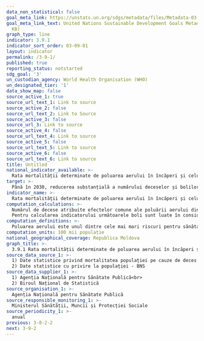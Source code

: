 ```yaml
---
data_non_statistical: false
goal_meta_link: https://unstats.un.org/sdgs/metadata/files/Metadata-03-09-01.pdf
goal_meta_link_text: United Nations Sustainable Development Goals Metadata (PDF 216
  KB)
graph_type: line
indicator: 3.9.1
indicator_sort_order: 03-09-01
layout: indicator
permalink: /3-9-1/
published: true
reporting_status: notstarted
sdg_goal: '3'
un_custodian_agency: World Health Organisation (WHO)
un_designated_tier: '1'
data_show_map: false
source_active_1: true
source_url_text_1: Link to source
source_active_2: false
source_url_text_2: Link to Source
source_active_3: false
source_url_3: Link to source
source_active_4: false
source_url_text_4: Link to source
source_active_5: false
source_url_text_5: Link to source
source_active_6: false
source_url_text_6: Link to source
title: Untitled
national_indicator_available: >-
  Rata mortalității determinate de poluarea aerului în încăperi și celui ambiant
target: >-
  Până în 2030, reducerea substanțială a numărului deceselor și bolilor provocate de produsele chimice periculoase, de poluare și de contaminarea aerului, apei și a solului
indicator_name: >-
  Rata mortalității determinate de poluarea aerului în încăperi și celui ambiant
computation_calculations: >-
  Numărul de decese atribuite efectelor comune ale poluării aerului din încăperile din gospodării și  mediului ambiant într-un an raportat la total populație *100.000.<br> 
  Pentru calcularea indicatorului următoarele boli sunt luate în considerare: infecțiile respiratorii acute (estimate pentru toate vârstele); boli cerebrovasculare la adulți (estimate la persoanele peste 25 de ani); bolile cardiace ischemice la adulți (estimate la persoanele peste 25 de ani); bolile pulmonare obstructive cronice la adulți (estimate la persoane peste 25 de ani); și cancerul pulmonar la adulți (estimat la persoane peste 25 de ani).
computation_definitions: >-
  Poluarea aerului este unul dintre cele mai mari riscuri pentru sănătate. Conform datelor OMS efectele combinate ale poluării ambientale ( a aerului din încăperile casnice și mediului ambiant exterior) determină aproximativ peste 7 milioane de decese premature anual. Majoritatea deceselor apar ca cauză a accidentelor vasculare cerebrale, bolilor de inimă, bolilor pulmonare obstructive cronice, cancerului pulmonar și infecțiilor respiratorii acute. Cea mai mare povară a sarcinii date este suportată de populațiile țărilor cu venituri mici și medii.
computation_units: 100 mii populație
national_geographical_coverage: Republica Moldova
graph_title: >-
  3.9.1 Rata mortalității determinate de poluarea aerului în încăperi și celui ambiant
source_data_source_1: >-
  1) Date statistice privind mortalitatea populației pe cauze de deces - ANSP<br> 
  2) Date statistice cu privire la populației - BNS
source_data_supplier_1: >-
  1) Agenția Națională pentru Sănătate Publică<br> 
  2) Biroul Național de Statistică
source_organisation_1: >-
  Agenția Națională pentru Sănătate Publică
source_responsible_monitoring_1: >-
  Ministerul Sănătății, Muncii și Protecției Sociale
source_periodicity_1: >-
  anual
previous: 3-8-2-2
next: 3-9-2
---
```

